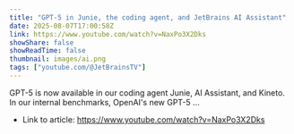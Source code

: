 ```yaml
---
title: "GPT-5 in Junie, the coding agent, and JetBrains AI Assistant"
date: 2025-08-07T17:00:58Z
link: https://www.youtube.com/watch?v=NaxPo3X2Dks
showShare: false
showReadTime: false
thumbnail: images/ai.png
tags: ["youtube.com/@JetBrainsTV"]
---
```

GPT-5 is now available in our coding agent Junie, AI Assistant, and Kineto. In our internal benchmarks, OpenAI's new GPT-5 ...

- Link to article: https://www.youtube.com/watch?v=NaxPo3X2Dks